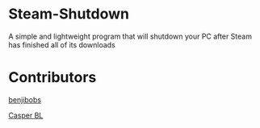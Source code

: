 # Steam-Shutdown
A simple and lightweight program that will shutdown your PC after Steam has finished all of its downloads

# Contributors
[benjibobs](https://github.com/benjibobs)

[Casper BL](https://github.com/Ezzpify)
